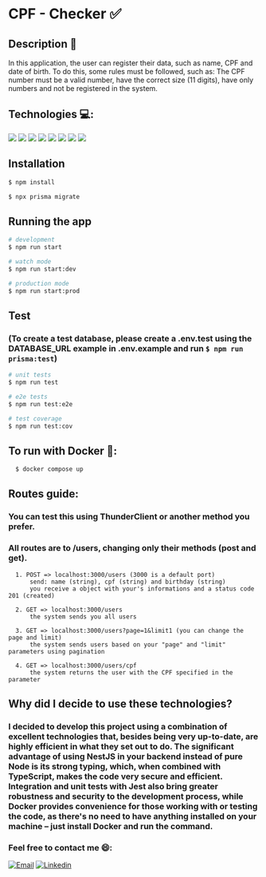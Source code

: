   # CPF - Checker ✅
  
  ## Description 📖

  In this application, the user can register their data, such as name, CPF and date of birth. To do this, some rules must be followed, such as: The CPF number must be a valid number, have the correct size (11 digits), have only numbers and not be    registered in the system.

  

  ## Technologies 💻:

<div>
  <img src="https://img.shields.io/badge/node js%20-%2320232a.svg?&style=for-the-badge&color=339933&logo=node.js&logoColor=ffffff"/>
  <img src="https://img.shields.io/badge/Express%20-%2320232a.svg?&style=for-the-badge&color=000000&logo=Express&logoColor=ffffff"/>
  <img src="https://img.shields.io/badge/TypeScript%20-%2320232a.svg?&style=for-the-badge&color=3178C6&logo=TypeScript&logoColor=ffffff"/>
  <img src="https://img.shields.io/badge/Prisma%20-%2320232a.svg?&style=for-the-badge&color=4C51BF&logo=Prisma&logoColor=ffffff"/>
  <img src="https://img.shields.io/badge/jest%20-%2320232a.svg?&style=for-the-badge&color=C21325&logo=jest&logoColor=ffffff"/>
  <img src="https://img.shields.io/badge/nestjs-E0234E?style=for-the-badge&logo=nestjs&logoColor=white" />
  <img src="https://img.shields.io/badge/PostgreSQL%20-%2320232a.svg?&style=for-the-badge&color=4169E1&logo=PostgreSQL&logoColor=ffffff"/>
  <img src="https://img.shields.io/badge/Docker-2CA5E0?style=for-the-badge&logo=docker&logoColor=white"/>
</div>

## Installation

```bash
$ npm install
```
```bash
$ npx prisma migrate
```

## Running the app

```bash
# development
$ npm run start

# watch mode
$ npm run start:dev

# production mode
$ npm run start:prod
```

## Test

  ### (To create a test database, please create a .env.test using the DATABASE_URL example in .env.example and run ```$ npm run prisma:test```)

```bash
# unit tests
$ npm run test

# e2e tests
$ npm run test:e2e

# test coverage
$ npm run test:cov
```

## To run with Docker 🐳:

```bash
  $ docker compose up 
```

## Routes guide:

### You can test this using ThunderClient or another method you prefer.

### All routes are to /users, changing only their methods (post and get).

```
  1. POST => localhost:3000/users (3000 is a default port)
      send: name (string), cpf (string) and birthday (string)
      you receive a object with your's informations and a status code 201 (created)

  2. GET => localhost:3000/users
      the system sends you all users

  3. GET => localhost:3000/users?page=1&limit1 (you can change the page and limit)
      the system sends users based on your "page" and "limit" parameters using pagination

  4. GET => localhost:3000/users/cpf
      the system returns the user with the CPF specified in the parameter
```

## Why did I decide to use these technologies?

  ### I decided to develop this project using a combination of excellent technologies that, besides being very up-to-date, are highly efficient in what they set out to do. The significant advantage of using NestJS in your backend instead of pure Node is its strong typing, which, when combined with TypeScript, makes the code very secure and efficient. Integration and unit tests with Jest also bring greater robustness and security to the development process, while Docker provides convenience for those working with or testing the code, as there's no need to have anything installed on your machine – just install Docker and run the command.


### Feel free to contact me 😄:

<div align="left">
  
  [![Email](https://img.shields.io/badge/Gmail-D14836?style=for-the-badge&logo=gmail&logoColor=white)](mailto:wiliancosta52@gmail.com)
  [![Linkedin](https://img.shields.io/badge/LinkedIn-0077B5?style=for-the-badge&logo=linkedin&logoColor=white)](https://www.linkedin.com/in/williamcosta52/)
</div>
